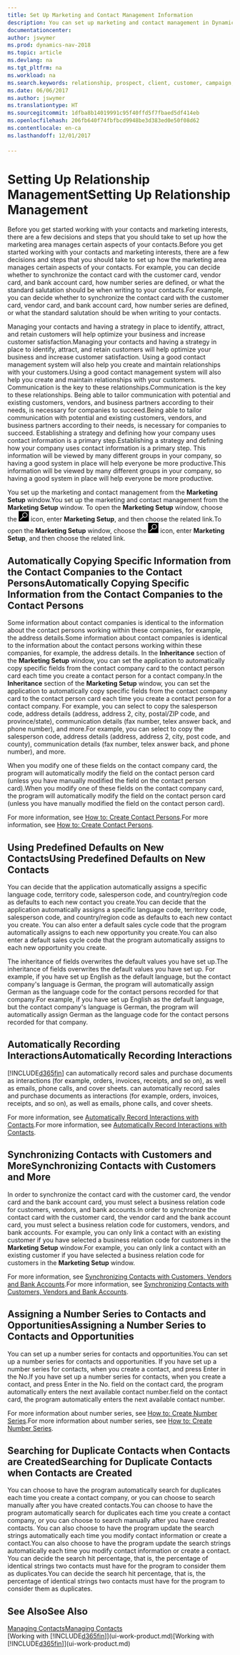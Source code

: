 ```yaml
---
title: Set Up Marketing and Contact Management Information
description: You can set up marketing and contact management in Dynamics NAV to optimize relationships with prospects or customers, and improve campaigns and promotions.
documentationcenter: 
author: jswymer
ms.prod: dynamics-nav-2018
ms.topic: article
ms.devlang: na
ms.tgt_pltfrm: na
ms.workload: na
ms.search.keywords: relationship, prospect, client, customer, campaign, promo
ms.date: 06/06/2017
ms.author: jswymer
ms.translationtype: HT
ms.sourcegitcommit: 1dfba8b14019991c95f40ffd5f7fbaed5df414eb
ms.openlocfilehash: 206fb640f74fbfbcd9948be3d383ed0e50f08d62
ms.contentlocale: en-ca
ms.lasthandoff: 12/01/2017

---
```

# <a name="setting-up-relationship-management"></a><span data-ttu-id="9add2-103">Setting Up Relationship Management</span><span class="sxs-lookup"><span data-stu-id="9add2-103">Setting Up Relationship Management</span></span>
<span data-ttu-id="9add2-104">Before you get started working with your contacts and marketing interests, there are a few decisions and steps that you should take to set up how the marketing area manages certain aspects of your contacts.</span><span class="sxs-lookup"><span data-stu-id="9add2-104">Before you get started working with your contacts and marketing interests, there are a few decisions and steps that you should take to set up how the marketing area manages certain aspects of your contacts.</span></span> <span data-ttu-id="9add2-105">For example, you can decide whether to synchronize the contact card with the customer card, vendor card, and bank account card, how number series are defined, or what the standard salutation should be when writing to your contacts.</span><span class="sxs-lookup"><span data-stu-id="9add2-105">For example, you can decide whether to synchronize the contact card with the customer card, vendor card, and bank account card, how number series are defined, or what the standard salutation should be when writing to your contacts.</span></span>

<span data-ttu-id="9add2-106">Managing your contacts and having a strategy in place to identify, attract, and retain customers will help optimize your business and increase customer satisfaction.</span><span class="sxs-lookup"><span data-stu-id="9add2-106">Managing your contacts and having a strategy in place to identify, attract, and retain customers will help optimize your business and increase customer satisfaction.</span></span> <span data-ttu-id="9add2-107">Using a good contact management system will also help you create and maintain relationships with your customers.</span><span class="sxs-lookup"><span data-stu-id="9add2-107">Using a good contact management system will also help you create and maintain relationships with your customers.</span></span> <span data-ttu-id="9add2-108">Communication is the key to these relationships.</span><span class="sxs-lookup"><span data-stu-id="9add2-108">Communication is the key to these relationships.</span></span> <span data-ttu-id="9add2-109">Being able to tailor communication with potential and existing customers, vendors, and business partners according to their needs, is necessary for companies to succeed.</span><span class="sxs-lookup"><span data-stu-id="9add2-109">Being able to tailor communication with potential and existing customers, vendors, and business partners according to their needs, is necessary for companies to succeed.</span></span> <span data-ttu-id="9add2-110">Establishing a strategy and defining how your company uses contact information is a primary step.</span><span class="sxs-lookup"><span data-stu-id="9add2-110">Establishing a strategy and defining how your company uses contact information is a primary step.</span></span> <span data-ttu-id="9add2-111">This information will be viewed by many different groups in your company, so having a good system in place will help everyone be more productive.</span><span class="sxs-lookup"><span data-stu-id="9add2-111">This information will be viewed by many different groups in your company, so having a good system in place will help everyone be more productive.</span></span>

<span data-ttu-id="9add2-112">You set up the marketing and contact management from the **Marketing Setup** window.</span><span class="sxs-lookup"><span data-stu-id="9add2-112">You set up the marketing and contact management from the **Marketing Setup** window.</span></span> <span data-ttu-id="9add2-113">To open the **Marketing Setup** window, choose the ![Search for Page or Report](media/ui-search/search_small.png "Search for Page or Report icon") icon, enter **Marketing Setup**, and then choose the related link.</span><span class="sxs-lookup"><span data-stu-id="9add2-113">To open the **Marketing Setup** window, choose the ![Search for Page or Report](media/ui-search/search_small.png "Search for Page or Report icon") icon, enter **Marketing Setup**, and then choose the related link.</span></span>

## <a name="automatically-copying-specific-information-from-the-contact-companies-to-the-contact-persons"></a><span data-ttu-id="9add2-114">Automatically Copying Specific Information from the Contact Companies to the Contact Persons</span><span class="sxs-lookup"><span data-stu-id="9add2-114">Automatically Copying Specific Information from the Contact Companies to the Contact Persons</span></span>
<span data-ttu-id="9add2-115">Some information about contact companies is identical to the information about the contact persons working within these companies, for example, the address details.</span><span class="sxs-lookup"><span data-stu-id="9add2-115">Some information about contact companies is identical to the information about the contact persons working within these companies, for example, the address details.</span></span> <span data-ttu-id="9add2-116">In the **Inheritance** section of the **Marketing Setup** window, you can set the application to automatically copy specific fields from the contact company card to the contact person card each time you create a contact person for a contact company.</span><span class="sxs-lookup"><span data-stu-id="9add2-116">In the **Inheritance** section of the **Marketing Setup** window, you can set the application to automatically copy specific fields from the contact company card to the contact person card each time you create a contact person for a contact company.</span></span> <span data-ttu-id="9add2-117">For example, you can select to copy the salesperson code, address details (address, address 2, city, postal/ZIP code, and province/state), communication details (fax number, telex answer back, and phone number), and more.</span><span class="sxs-lookup"><span data-stu-id="9add2-117">For example, you can select to copy the salesperson code, address details (address, address 2, city, post code, and county), communication details (fax number, telex answer back, and phone number), and more.</span></span>

<span data-ttu-id="9add2-118">When you modify one of these fields on the contact company card, the program will automatically modify the field on the contact person card (unless you have manually modified the field on the contact person card).</span><span class="sxs-lookup"><span data-stu-id="9add2-118">When you modify one of these fields on the contact company card, the program will automatically modify the field on the contact person card (unless you have manually modified the field on the contact person card).</span></span>

<span data-ttu-id="9add2-119">For more information, see [How to: Create Contact Persons](marketing-how-create-contact-persons.md).</span><span class="sxs-lookup"><span data-stu-id="9add2-119">For more information, see [How to: Create Contact Persons](marketing-how-create-contact-persons.md).</span></span>

## <a name="using-predefined-defaults-on-new-contacts"></a><span data-ttu-id="9add2-120">Using Predefined Defaults on New Contacts</span><span class="sxs-lookup"><span data-stu-id="9add2-120">Using Predefined Defaults on New Contacts</span></span>
<span data-ttu-id="9add2-121">You can decide that the application automatically assigns a specific language code, territory code, salesperson code, and country/region code as defaults to each new contact you create.</span><span class="sxs-lookup"><span data-stu-id="9add2-121">You can decide that the application automatically assigns a specific language code, territory code, salesperson code, and country/region code as defaults to each new contact you create.</span></span> <span data-ttu-id="9add2-122">You can also enter a default sales cycle code that the program automatically assigns to each new opportunity you create.</span><span class="sxs-lookup"><span data-stu-id="9add2-122">You can also enter a default sales cycle code that the program automatically assigns to each new opportunity you create.</span></span>

<span data-ttu-id="9add2-123">The inheritance of fields overwrites the default values you have set up.</span><span class="sxs-lookup"><span data-stu-id="9add2-123">The inheritance of fields overwrites the default values you have set up.</span></span> <span data-ttu-id="9add2-124">For example, if you have set up English as the default language, but the contact company's language is German, the program will automatically assign German as the language code for the contact persons recorded for that company.</span><span class="sxs-lookup"><span data-stu-id="9add2-124">For example, if you have set up English as the default language, but the contact company's language is German, the program will automatically assign German as the language code for the contact persons recorded for that company.</span></span>

<!--You can also setup a default salutation that the program automatically assigns to your contacts. You can use these salutations in your interaction template attachments (for example, Microsoft Word documents). When setting up a default salutation, you can enter a salutation text and a salutation format. For example, if the salutation text is Dear, and the salutation format is Salutation Text + Title + Name, the program will automatically enter Dear Mr. John Smith as a salutation for a contact called John Smith.-->

## <a name="automatically-recording-interactions"></a><span data-ttu-id="9add2-125">Automatically Recording Interactions</span><span class="sxs-lookup"><span data-stu-id="9add2-125">Automatically Recording Interactions</span></span>
[!INCLUDE[d365fin](includes/d365fin_md.md)]<span data-ttu-id="9add2-126"> can automatically record sales and purchase documents as interactions (for example, orders, invoices, receipts, and so on), as well as emails, phone calls, and cover sheets.</span><span class="sxs-lookup"><span data-stu-id="9add2-126"> can automatically record sales and purchase documents as interactions (for example, orders, invoices, receipts, and so on), as well as emails, phone calls, and cover sheets.</span></span>

<span data-ttu-id="9add2-127">For more information, see [Automatically Record Interactions with Contacts](marketing-auto-record-interactions.md).</span><span class="sxs-lookup"><span data-stu-id="9add2-127">For more information, see [Automatically Record Interactions with Contacts](marketing-auto-record-interactions.md).</span></span>

## <a name="synchronizing-contacts-with-customers-and-more"></a><span data-ttu-id="9add2-128">Synchronizing Contacts with Customers and More</span><span class="sxs-lookup"><span data-stu-id="9add2-128">Synchronizing Contacts with Customers and More</span></span>
<span data-ttu-id="9add2-129">In order to synchronize the contact card with the customer card, the vendor card and the bank account card, you must select a business relation code for customers, vendors, and bank accounts.</span><span class="sxs-lookup"><span data-stu-id="9add2-129">In order to synchronize the contact card with the customer card, the vendor card and the bank account card, you must select a business relation code for customers, vendors, and bank accounts.</span></span> <span data-ttu-id="9add2-130">For example, you can only link a contact with an existing customer if you have selected a business relation code for customers in the **Marketing Setup** window.</span><span class="sxs-lookup"><span data-stu-id="9add2-130">For example, you can only link a contact with an existing customer if you have selected a business relation code for customers in the **Marketing Setup** window.</span></span>

<span data-ttu-id="9add2-131">For more information, see [Synchronizing Contacts with Customers, Vendors and Bank Accounts](marketing-synchronize-contacts-customers-vendors-bank-accounts.md).</span><span class="sxs-lookup"><span data-stu-id="9add2-131">For more information, see [Synchronizing Contacts with Customers, Vendors and Bank Accounts](marketing-synchronize-contacts-customers-vendors-bank-accounts.md).</span></span>

## <a name="assigning-a-number-series-to-contacts-and-opportunities"></a><span data-ttu-id="9add2-132">Assigning a Number Series to Contacts and Opportunities</span><span class="sxs-lookup"><span data-stu-id="9add2-132">Assigning a Number Series to Contacts and Opportunities</span></span>
<span data-ttu-id="9add2-133">You can set up a number series for contacts and opportunities.</span><span class="sxs-lookup"><span data-stu-id="9add2-133">You can set up a number series for contacts and opportunities.</span></span> <span data-ttu-id="9add2-134">If you have set up a number series for contacts, when you create a contact, and press Enter in the No.</span><span class="sxs-lookup"><span data-stu-id="9add2-134">If you have set up a number series for contacts, when you create a contact, and press Enter in the No.</span></span> <span data-ttu-id="9add2-135">field on the contact card, the program automatically enters the next available contact number.</span><span class="sxs-lookup"><span data-stu-id="9add2-135">field on the contact card, the program automatically enters the next available contact number.</span></span>

<span data-ttu-id="9add2-136">For more information about number series, see [How to: Create Number Series](ui-create-number-series.md).</span><span class="sxs-lookup"><span data-stu-id="9add2-136">For more information about number series, see [How to: Create Number Series](ui-create-number-series.md).</span></span>

## <a name="searching-for-duplicate-contacts-when-contacts-are-created"></a><span data-ttu-id="9add2-137">Searching for Duplicate Contacts when Contacts are Created</span><span class="sxs-lookup"><span data-stu-id="9add2-137">Searching for Duplicate Contacts when Contacts are Created</span></span>
<span data-ttu-id="9add2-138">You can choose to have the program automatically search for duplicates each time you create a contact company, or you can choose to search manually after you have created contacts.</span><span class="sxs-lookup"><span data-stu-id="9add2-138">You can choose to have the program automatically search for duplicates each time you create a contact company, or you can choose to search manually after you have created contacts.</span></span> <span data-ttu-id="9add2-139">You can also choose to have the program update the search strings automatically each time you modify contact information or create a contact.</span><span class="sxs-lookup"><span data-stu-id="9add2-139">You can also choose to have the program update the search strings automatically each time you modify contact information or create a contact.</span></span> <span data-ttu-id="9add2-140">You can decide the search hit percentage, that is, the percentage of identical strings two contacts must have for the program to consider them as duplicates.</span><span class="sxs-lookup"><span data-stu-id="9add2-140">You can decide the search hit percentage, that is, the percentage of identical strings two contacts must have for the program to consider them as duplicates.</span></span>

## <a name="see-also"></a><span data-ttu-id="9add2-141">See Also</span><span class="sxs-lookup"><span data-stu-id="9add2-141">See Also</span></span>
[<span data-ttu-id="9add2-142">Managing Contacts</span><span class="sxs-lookup"><span data-stu-id="9add2-142">Managing Contacts</span></span>](marketing-contacts.md)  
<span data-ttu-id="9add2-143">[Working with [!INCLUDE[d365fin](includes/d365fin_md.md)]](ui-work-product.md)</span><span class="sxs-lookup"><span data-stu-id="9add2-143">[Working with [!INCLUDE[d365fin](includes/d365fin_md.md)]](ui-work-product.md)</span></span>  

